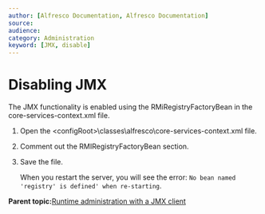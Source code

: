 ```yaml
---
author: [Alfresco Documentation, Alfresco Documentation]
source: 
audience: 
category: Administration
keyword: [JMX, disable]
---
```


# Disabling JMX

The JMX functionality is enabled using the RMiRegistryFactoryBean in the core-services-context.xml file.

1.  Open the <configRoot\>\\classes\\alfresco\\core-services-context.xml file.

2.  Comment out the RMIRegistryFactoryBean section.

3.  Save the file.

    When you restart the server, you will see the error: `No bean named 'registry' is defined' when re-starting`. 


**Parent topic:**[Runtime administration with a JMX client](../concepts/jmx-intro-config.md)

